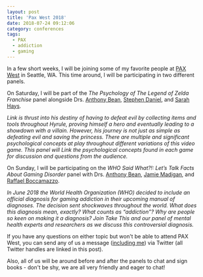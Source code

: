 ```yaml
---
layout: post
title: 'Pax West 2018'
date: 2018-07-24 09:12:06
category: conferences
tags:
  - PAX
  - addiction
  - gaming
---
```


In a few short weeks, I will be joining some of my favorite people at [PAX West](http://prime.paxsite.com/) in Seattle, WA. This time around, I will be participating in two different panels.

On Saturday, I will be part of the _The Psychology of The Legend of Zelda Franchise_ panel alongside Drs. [Anthony Bean](https://twitter.com/VideoGameDoc?lang=en), [Stephen Daniel](https://twitter.com/FusRoDoc?lang=en), and [Sarah Hays](https://twitter.com/XsarahdactylX?lang=en).

_Link is thrust into his destiny of having to defeat evil by collecting items and tools throughout Hyrule, proving himself a hero and eventually leading to a showdown with a villain. However, his journey is not just as simple as defeating evil and saving the princess. There are multiple and significant psychological concepts at play throughout different variations of this video game. This panel will Link the psychological concepts found in each game for discussion and questions from the audience._

On Sunday, I will be participating on the _WHO Said What?!: Let’s Talk Facts About Gaming Disorder_ panel with Drs. [Anthony Bean](https://twitter.com/VideoGameDoc?lang=en), [Jamie Madigan](https://twitter.com/JamieMadigan?lang=en), and [Raffael Boccamazzo](https://twitter.com/DoctorB_Seattle?lang=en).

_In June 2018 the World Health Organization (WHO) decided to include an official diagnosis for gaming addiction in their upcoming manual of diagnoses. The decision sent shockwaves throughout the world. What does this diagnosis mean, exactly? What counts as “addiction”? Why are people so keen on making it a diagnosis? Join Take This and our panel of mental health experts and researchers as we discuss this controversial diagnosis._

If you have any questions on either topic but won't be able to attend PAX West, you can send any of us a message ([including me](https://twitter.com/linacaruso?lang=en)) via Twitter (all Twitter handles are linked in this post).

Also, all of us will be around before and after the panels to chat and sign books - don't be shy, we are all very friendly and eager to chat!
